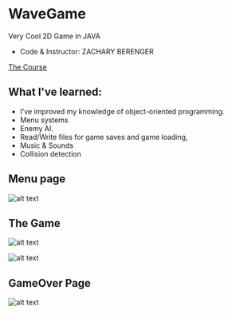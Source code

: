 # WaveGame
  
 Very Cool 2D Game in JAVA 
- Code & Instructor: ZACHARY BERENGER

[The Course](https://www.youtube.com/watch?v=1gir2R7G9ws&list=RDCMUCOs7Q7IeuzgRyARaEqif75A&start_radio=1&rv=1gir2R7G9ws&t=54&ab_channel=RealTutsGML)

## What I've learned: 
- I've improved my knowledge of object-oriented programming.
- Menu systems
- Enemy AI. 
- Read/Write files for game saves and game loading,
- Music & Sounds
- Collision detection 




## Menu page



![alt text](https://user-images.githubusercontent.com/45803647/76339785-3a286900-6303-11ea-9188-3a1a72b6a0c1.png)


## The Game


![alt text](https://user-images.githubusercontent.com/45803647/76341201-604f0880-6305-11ea-831c-a820b82cb022.png) 



![alt text](https://user-images.githubusercontent.com/45803647/76341548-e23f3180-6305-11ea-977d-95b346e0bafd.png) 

## GameOver Page


![alt text](https://user-images.githubusercontent.com/45803647/76341325-8d9bb680-6305-11ea-8eb6-aa7afde20a00.png) 
